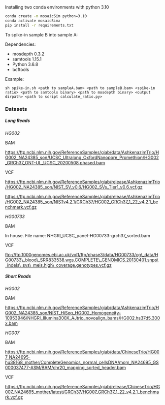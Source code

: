 Installing two conda environments with python 3.10

```bash
conda create -n mosaicSim python=3.10
conda activate mosaicSima
pip install -r requirements.txt
```

To spike-in sample B into sample A:

Dependencies:

* mosdepth 0.3.2
* samtools 1.15.1
* Python 3.6.8
* bcftools

Example:
```
sh spike-in.sh <path to sampleA.bam> <path to sampleB.bam> <spike-in ratio> <path to samtools binary> <path to mosdepth binary> <output dirpath> <path to script calculate_ratio.py>
```


### Datasets

##### Long Reads

*HG002*

BAM

https://ftp.ncbi.nlm.nih.gov/ReferenceSamples/giab/data/AshkenazimTrio/HG002_NA24385_son/UCSC_Ultralong_OxfordNanopore_Promethion/HG002_GRCh37_ONT-UL_UCSC_20200508.phased.bam

VCF

https://ftp.ncbi.nlm.nih.gov/ReferenceSamples/giab/release/AshkenazimTrio/HG002_NA24385_son/NIST_SV_v0.6/HG002_SVs_Tier1_v0.6.vcf.gz

https://ftp.ncbi.nlm.nih.gov/ReferenceSamples/giab/release/AshkenazimTrio/HG002_NA24385_son/NISTv4.2.1/GRCh37/HG002_GRCh37_1_22_v4.2.1_benchmark.vcf.gz


*HG00733*

BAM

In house. File name: NHGRI_UCSC_panel-HG00733-grch37_sorted.bam

VCF

ftp://ftp.1000genomes.ebi.ac.uk/vol1/ftp/phase3/data/HG00733/cg\_data/HG00733\_blood\_SRR833538.wgs.COMPLETE\_GENOMICS.20130401.snps\_indels\_svs\_meis.high\_coverage.genotypes.vcf.gz

##### Short Reads

*HG002*

BAM

https://ftp.ncbi.nlm.nih.gov/ReferenceSamples/giab/data/AshkenazimTrio/HG002_NA24385_son/NIST_HiSeq_HG002_Homogeneity-10953946/NHGRI_Illumina300X_AJtrio_novoalign_bams/HG002.hs37d5.300x.bam

*HG007*

BAM 

https://ftp.ncbi.nlm.nih.gov/ReferenceSamples/giab/data/ChineseTrio/HG007_NA24695-hu38168_mother/CompleteGenomics_normal_cellsDNA/mom_NA24695_GS000037477-ASM/BAM/chr20_mapping_sorted_header.bam

VCF

https://ftp.ncbi.nlm.nih.gov/ReferenceSamples/giab/release/ChineseTrio/HG007_NA24695_mother/latest/GRCh37/HG007_GRCh37_1_22_v4.2.1_benchmark.vcf.gz